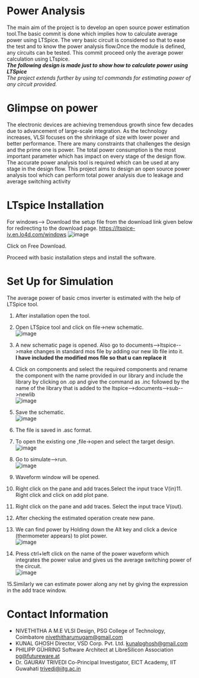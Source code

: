 Power Analysis 
===============

The main aim of the project is to develop an open source power estimation tool.The basic commit is done which implies how to calculate average power using LTSpice. The very basic circuit is considered so that to ease the test and to know the power analysis flow.Once the module is defined, any circuits can be tested. This commit proceed only the average power calculation using LTspice.</br>
***The following design is made just to show how to calculate power using LTSpice***</br>
*The project extends further by using tcl commands for estimating power of any circuit provided.*

Glimpse on power
================

The electronic devices are achieving tremendous growth since few decades due to advancement of large-scale integration. As the technology increases, VLSI focuses on the shrinkage of size with lower power and better performance. There are many constraints that challenges the design and the prime one is power. The total power consumption is the most important parameter which has impact on every stage of the design flow. The accurate power analysis tool is required which can be used at any stage in the design flow. This project aims to design an open source power analysis tool which can perform total power analysis due to leakage and average switching activity

LTspice Installation 
====================

For windows--> Download the setup file from the download link given below for redirecting to the download page.
https://ltspice-iv.en.lo4d.com/windows
![image](https://user-images.githubusercontent.com/46344842/84529388-004e7080-acff-11ea-9d3d-28fbcaef2fd0.png)

Click on Free Download.

Proceed with basic installation steps and install the software.

Set Up for Simulation
===================================
The average power of basic cmos inverter is estimated with the help of LTSpice tool.
1. After installation open the tool.

2. Open LTSpice tool and click on file->new schematic.</br>
![image](https://user-images.githubusercontent.com/46344842/84529596-57544580-acff-11ea-80fe-0f2183812977.png)

3. A new schematic page is opened. Also go to documents-->ltspice-->make changes in standard mos file by adding our new lib file into it.</br> **I have included the modified mos file so that u can replace it**

4. Click on components and select the required components and rename the component with the name provided in our library and include the library by clicking on .op and give the command as .inc followed by the name of the library that is added to the ltspice-->documents-->sub-->newlib </br>
![image](https://user-images.githubusercontent.com/46344842/84733817-da55f400-afbc-11ea-9574-08cc4c119f4d.png)

5. Save the schematic.</br>
![image](https://user-images.githubusercontent.com/46344842/84733502-07ee6d80-afbc-11ea-96c0-436b23646162.png)

6. The file is saved in .asc format.

7. To open the existing one ,file->open and select the target design.</br>
![image](https://user-images.githubusercontent.com/46344842/84529765-a9956680-acff-11ea-86b0-40591cb80423.png)

8. Go to simulate-->run.</br>
![image](https://user-images.githubusercontent.com/46344842/84529836-c5007180-acff-11ea-90f4-6b54b4fd9e00.png)

9. Waveform window will be opened.

10. Right click on the pane and add traces.Select the input trace V(in)11. Right click and click on add plot pane.

11. Right click on the pane and add traces. Select the input trace V(out).

12. After checking the estimated operation create new pane.


13. We can find power by Holding down the Alt key and click a device (thermometer appears) to plot power.
</br>![image](https://user-images.githubusercontent.com/46344842/84670436-c3bf8680-af43-11ea-8d81-4a4c5403eade.png)


14. Press ctrl+left click on the name of the power waveform which integrates the power value and gives us the average switching power of the circuit.</br>
![image](https://user-images.githubusercontent.com/46344842/84673861-d936af80-af47-11ea-9dd6-a48aa96b7547.png)

15.Similarly we can estimate power along any net by giving the expression in the add trace window.


Contact Information
===================================
- NIVETHITHA A 
 M.E VLSI Design, PSG College of Technology, Coimbatore
  nivethitharumugam@gmail.com
- KUNAL GHOSH 
 Director, VSD Corp. Pvt. Ltd. 
  kunalpghosh@gmail.com
- PHILIPP GÜHRING 
Software Architect at LibreSilicon Association
  pg@futureware.at
 - Dr. GAURAV TRIVEDI 
 Co-Principal Investigator, EICT Academy, IIT Guwahati
  trivedi@iitg.ac.in
